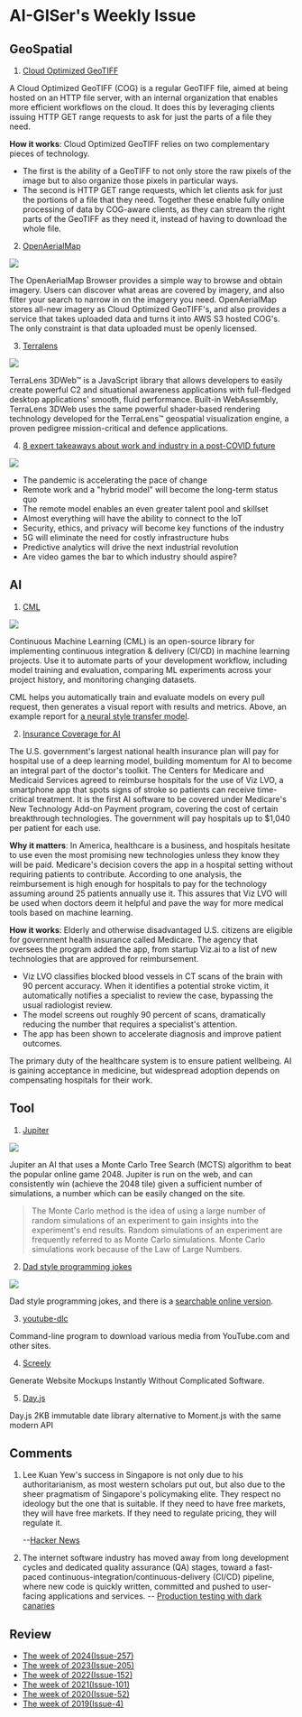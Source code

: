 # AI-GISer's Weekly Issue

## GeoSpatial

1. [Cloud Optimized GeoTIFF](https://www.cogeo.org/)

A Cloud Optimized GeoTIFF (COG) is a regular GeoTIFF file, aimed at being hosted on an HTTP file server, with an internal organization that enables more efficient workflows on the cloud. It does this by leveraging clients issuing ​HTTP GET range requests to ask for just the parts of a file they need.

**How it works**: Cloud Optimized GeoTIFF relies on two complementary pieces of technology.

- The first is the ability of a GeoTIFF to not only store the raw pixels of the image but to also organize those pixels in particular ways.
- The second is HTTP GET range requests, which let clients ask for just the portions of a file that they need. Together these enable fully online processing of data by COG-aware clients, as they can stream the right parts of the GeoTIFF as they need it, instead of having to download the whole file.

2. [OpenAerialMap](https://openaerialmap.org/)

![](https://docs.openaerialmap.org/assets/graphics/content/browser/grid.png)

The OpenAerialMap Browser provides a simple way to browse and obtain imagery. Users can discover what areas are covered by imagery, and also filter your search to narrow in on the imagery you need. OpenAerialMap stores all-new imagery as Cloud Optimized GeoTIFF's, and also provides a service that takes uploaded data and turns it into AWS S3 hosted COG's. The only constraint is that data uploaded must be openly licensed.

3. [Terralens](https://www.kongsberggeospatial.com/)

![](https://www.kongsberggeospatial.com/templates/yootheme/cache/3dweb_airspaces_preview-17f9af3f.jpeg)

TerraLens 3DWeb™ is a JavaScript library that allows developers to easily create powerful C2 and situational awareness applications with full-fledged desktop applications' smooth, fluid performance. Built-in WebAssembly, TerraLens 3DWeb uses the same powerful shader-based rendering technology developed for the TerraLens™ geospatial visualization engine, a proven pedigree mission-critical and defence applications.

4. [8 expert takeaways about work and industry in a post-COVID future](https://sensorup.com/8-expert-takeaways-about-work-and-industry-in-a-post-covid-future/)

![](https://sensorup.com/wp-content/uploads/2020/09/digital-tech-webinar-blog-recap-image.jpg)

- The pandemic is accelerating the pace of change
- Remote work and a "hybrid model" will become the long-term status quo
- The remote model enables an even greater talent pool and skillset
- Almost everything will have the ability to connect to the IoT
- Security, ethics, and privacy will become key functions of the industry
- 5G will eliminate the need for costly infrastructure hubs
- Predictive analytics will drive the next industrial revolution
- Are video games the bar to which industry should aspire?

## AI

1. [CML](https://github.com/iterative/cml)

![](https://github.com/iterative/cml/raw/master/imgs/github_cloud_case_lessshadow.png)

Continuous Machine Learning (CML) is an open-source library for implementing continuous integration & delivery (CI/CD) in machine learning projects. Use it to automate parts of your development workflow, including model training and evaluation, comparing ML experiments across your project history, and monitoring changing datasets.

CML helps you automatically train and evaluate models on every pull request, then generates a visual report with results and metrics. Above, an example report for [a neural style transfer model](https://github.com/iterative/cml_cloud_case).

2. [Insurance Coverage for AI](https://blog.deeplearning.ai/blog/the-batch-training-1-trillion-parameters-medical-ai-gets-a-shot-in-the-arm-does-bert-have-common-sense-revitalizing-chess)

The U.S. government's largest national health insurance plan will pay for hospital use of a deep learning model, building momentum for AI to become an integral part of the doctor's toolkit. The Centers for Medicare and Medicaid Services agreed to reimburse hospitals for the use of Viz LVO, a smartphone app that spots signs of stroke so patients can receive time-critical treatment. It is the first AI software to be covered under Medicare's New Technology Add-on Payment program, covering the cost of certain breakthrough technologies. The government will pay hospitals up to \$1,040 per patient for each use.

**Why it matters**: In America, healthcare is a business, and hospitals hesitate to use even the most promising new technologies unless they know they will be paid. Medicare's decision covers the app in a hospital setting without requiring patients to contribute. According to one analysis, the reimbursement is high enough for hospitals to pay for the technology assuming around 25 patients annually use it. This assures that Viz LVO will be used when doctors deem it helpful and pave the way for more medical tools based on machine learning.

**How it works**: Elderly and otherwise disadvantaged U.S. citizens are eligible for government health insurance called Medicare. The agency that oversees the program added the app, from startup Viz.ai to a list of new technologies that are approved for reimbursement.

- Viz LVO classifies blocked blood vessels in CT scans of the brain with 90 percent accuracy. When it identifies a potential stroke victim, it automatically notifies a specialist to review the case, bypassing the usual radiologist review.
- The model screens out roughly 90 percent of scans, dramatically reducing the number that requires a specialist's attention.
- The app has been shown to accelerate diagnosis and improve patient outcomes.

The primary duty of the healthcare system is to ensure patient wellbeing. AI is gaining acceptance in medicine, but widespread adoption depends on compensating hospitals for their work.

## Tool

1. [Jupiter](https://github.com/xtrp/jupiter)

![](https://github.com/xtrp/jupiter/raw/master/demo-image.png)

Jupiter an AI that uses a Monte Carlo Tree Search (MCTS) algorithm to beat the popular online game 2048. Jupiter is run on the web, and can consistently win (achieve the 2048 tile) given a sufficient number of simulations, a number which can be easily changed on the site.

> The Monte Carlo method is the idea of using a large number of random simulations of an experiment to gain insights into the experiment's end results. Random simulations of an experiment are frequently referred to as Monte Carlo simulations. Monte Carlo simulations work because of the Law of Large Numbers.

2. [Dad style programming jokes](https://github.com/wesbos/dad-jokes)

![](https://private.xtrp.io/projects/DailyDeveloperJokes/public_image_server/images/5e1259ab8700f.png)

Dad style programming jokes, and there is a [searchable online version](https://dailydeveloperjokes.github.io/).

3. [youtube-dlc](https://github.com/blackjack4494/youtube-dlc)

Command-line program to download various media from YouTube.com and other sites.

4. [Screely](https://camo.githubusercontent.com/b89158323452d461f49fcbbf90e31ed77b412d55/68747470733a2f2f7777772e77616e67626173652e636f6d2f626c6f67696d672f61737365742f3230323030392f6267323032303039313332332e6a7067)

Generate Website Mockups Instantly Without Complicated Software.

5. [Day.js](https://github.com/iamkun/dayjs)

Day.js 2KB immutable date library alternative to Moment.js with the same modern API

## Comments

1. Lee Kuan Yew's success in Singapore is not only due to his authoritarianism, as most western scholars put out, but also due to the sheer pragmatism of Singapore's policymaking elite. They respect no ideology but the one that is suitable. If they need to have free markets, they will have free markets. If they need to regulate pricing, they will regulate it.

   --[Hacker News](https://news.ycombinator.com/item?id=24382427)

2. The internet software industry has moved away from long development cycles and dedicated quality assurance (QA) stages, toward a fast-paced continuous-integration/continuous-delivery (CI/CD) pipeline, where new code is quickly written, committed and pushed to user-facing applications and services.
   -- [Production testing with dark canaries](https://engineering.linkedin.com/blog/2020/production-testing-with-dark-canaries)

## Review

- [The week of 2024(Issue-257)](../2024/issue-257.md)
- [The week of 2023(Issue-205)](../2023/issue-205.md)
- [The week of 2022(Issue-152)](../2022/issue-152.md)
- [The week of 2021(Issue-101)](../2021/issue-101.md)
- [The week of 2020(Issue-52)](../2020/issue-52.md)
- [The week of 2019(Issue-4)](../2019/issue-4.md)
